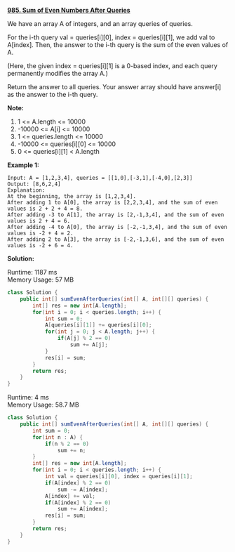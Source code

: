 **[985. Sum of Even Numbers After Queries](https://leetcode.com/problems/sum-of-even-numbers-after-queries/)**

We have an array A of integers, and an array queries of queries.

For the i-th query val = queries[i][0], index = queries[i][1], we add val to A[index].  Then, the answer to the i-th query is the sum of the even values of A.

(Here, the given index = queries[i][1] is a 0-based index, and each query permanently modifies the array A.)

Return the answer to all queries.  Your answer array should have answer[i] as the answer to the i-th query.

**Note:**

1. 1 <= A.length <= 10000
2. -10000 <= A[i] <= 10000
3. 1 <= queries.length <= 10000
4. -10000 <= queries[i][0] <= 10000
5. 0 <= queries[i][1] < A.length

**Example 1:**

```
Input: A = [1,2,3,4], queries = [[1,0],[-3,1],[-4,0],[2,3]]
Output: [8,6,2,4]
Explanation: 
At the beginning, the array is [1,2,3,4].
After adding 1 to A[0], the array is [2,2,3,4], and the sum of even values is 2 + 2 + 4 = 8.
After adding -3 to A[1], the array is [2,-1,3,4], and the sum of even values is 2 + 4 = 6.
After adding -4 to A[0], the array is [-2,-1,3,4], and the sum of even values is -2 + 4 = 2.
After adding 2 to A[3], the array is [-2,-1,3,6], and the sum of even values is -2 + 6 = 4.
```

**Solution:**

Runtime: 1187 ms<br/>
Memory Usage: 57 MB

```java
class Solution {
    public int[] sumEvenAfterQueries(int[] A, int[][] queries) {
        int[] res = new int[A.length];
        for(int i = 0; i < queries.length; i++) {
            int sum = 0;            
            A[queries[i][1]] += queries[i][0];
            for(int j = 0; j < A.length; j++) {
                if(A[j] % 2 == 0)
                    sum += A[j];
            }
            res[i] = sum;
        }
        return res;
    }
}
```


Runtime: 4 ms<br/>
Memory Usage: 58.7 MB

```java
class Solution {
    public int[] sumEvenAfterQueries(int[] A, int[][] queries) {
        int sum = 0;
        for(int n : A) {
            if(n % 2 == 0)
                sum += n;
        }
        int[] res = new int[A.length];
        for(int i = 0; i < queries.length; i++) {
            int val = queries[i][0], index = queries[i][1];
            if(A[index] % 2 == 0)
                sum -= A[index];
            A[index] += val;
            if(A[index] % 2 == 0)
                sum += A[index];
            res[i] = sum;
        }
        return res;
    }
}
```